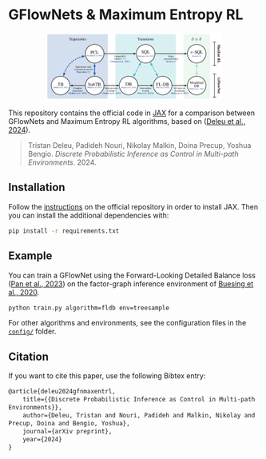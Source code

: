 # GFlowNets & Maximum Entropy RL

<div align="center">
    <img src="_assets/gfn_maxent_rl.png" alt="gfn_maxent_rl" width="70%"></img>
</div>

This repository contains the official code in [JAX](https://github.com/google/jax) for a comparison between GFlowNets and Maximum Entropy RL algorithms, based on ([Deleu et al., 2024](https://arxiv.org/abs/2402.10309)).

> Tristan Deleu, Padideh Nouri, Nikolay Malkin, Doina Precup, Yoshua Bengio. *Discrete Probabilistic Inference as Control in Multi-path Environments*. 2024.

## Installation
Follow the [instructions](https://github.com/google/jax/#installation) on the official repository in order to install JAX. Then you can install the additional dependencies with:
```bash
pip install -r requirements.txt
```

## Example
You can train a GFlowNet using the Forward-Looking Detailed Balance loss ([Pan et al., 2023](https://arxiv.org/abs/2302.01687)) on the factor-graph inference environment of [Buesing et al., 2020](https://arxiv.org/abs/1910.06862).
```bash
python train.py algorithm=fldb env=treesample
```
For other algorithms and environments, see the configuration files in the [`config/`](config) folder.

## Citation
If you want to cite this paper, use the following Bibtex entry:
```
@article{deleu2024gfnmaxentrl,
    title={{Discrete Probabilistic Inference as Control in Multi-path Environments}},
    author={Deleu, Tristan and Nouri, Padideh and Malkin, Nikolay and Precup, Doina and Bengio, Yoshua},
    journal={arXiv preprint},
    year={2024}
}
```
